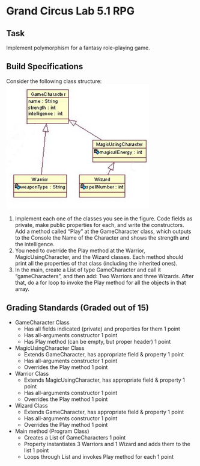 # Grand Circus Lab 5.1 RPG
## Task
Implement polymorphism for a fantasy role-playing game.

## Build Specifications
Consider the following class structure:
![alt text](RPG_Diagram.png "Logo Title Text 1")
1. Implement each one of the classes you see in the figure. Code fields as private, make public properties for each, and write the constructors. Add a method called “Play” at the GameCharacter class, which outputs to the Console the Name of the Character and shows the strength and the intelligence.
1. You need to override the Play method at the Warrior, MagicUsingCharacter, and the Wizard classes. Each method should print all the properties of that class (including the inherited ones).
1. In the main, create a List of type GameCharacter and call it “gameCharacters”, and then add: Two Warriors and three Wizards. After that, do a for loop to invoke the Play method for all the objects in that array.

## Grading Standards (Graded out of 15)
* GameCharacter Class
    * Has all fields indicated (private) and properties for them 1 point
    * Has all-arguments constructor 1 point
    * Has Play method (can be empty, but proper header) 1 point
* MagicUsingCharacter Class
    * Extends GameCharacter, has appropriate field & property 1 point
    * Has all-arguments constructor 1 point
    * Overrides the Play method 1 point
* Warrior Class
    * Extends MagicUsingCharacter, has appropriate field & property 1 point
    * Has all-arguments constructor 1 point
    * Overrides the Play method 1 point
* Wizard Class
    * Extends GameCharacter, has appropriate field & property 1 point
    * Has all-arguments constructor 1 point
    * Overrides the Play method 1 point
* Main method (Program Class)
    * Creates a List of GameCharacters 1 point
    * Property instantiates 3 Warriors and 1 Wizard and adds them to the list 1 point
    * Loops through List and invokes Play method for each 1 point

